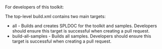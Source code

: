 For developers of this toolkit:

The top-level build.xml contains two main targets:

* all - Builds and creates SPLDOC for the toolkit and samples. Developers should ensure this target is successful when creating a pull request.
* build-all-samples - Builds all samples. Developers should ensure this target is successful when creating a pull request.


